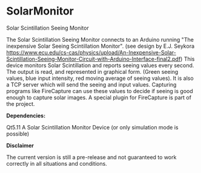 # SolarMonitor
Solar Scintillation Seeing Monitor



The Solar Scintillation Seeing Monitor connects to an Arduino running "The inexpensive Solar Seeing Scintillation Monitor". (see design by E.J. Seykora https://www.ecu.edu/cs-cas/physics/upload/An-Inexpensive-Solar-Scintillation-Seeing-Monitor-Circuit-with-Arduino-Interface-final2.pdf) This device monitors Solar Scintillation and reports seeing values every second. The output is read, and represented in graphical form. (Green seeing values, blue input intensity, red moving average of seeing values). 
It is also a TCP server which will send the seeing and input values. Capturing programs like FireCapture can use these values to decide if seeing is good enough to capture solar images.
A special plugin for FireCapture is part of the project.


**Dependencies:**

Qt5.11
A Solar Scintillation Monitor Device (or only simulation mode is possible)

**Disclaimer**

The current version is still a pre-release and not guaranteed to work correctly in all situations and conditions. 

